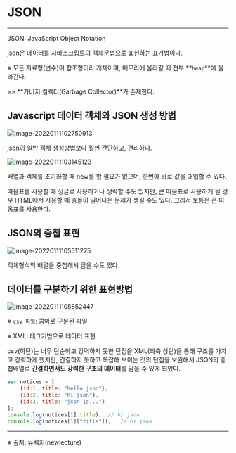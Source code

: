 

# JSON

------



JSON: JavaScript Object Notation

json은 데이터를 자바스크립트의  객체문법으로 표현하는 표기법이다.



※ 모든 자료형(변수)이 참조형이라 개체이며, 메모리에 올라갈 때 전부 **`heap`**에 올라간다.

=> **가비지 컬렉터(Garbage Collector)**가 존재한다.



## Javascript 데이터 객체와  JSON 생성 방법

![image-20220111102750913](C:\Users\SooHaKim\AppData\Roaming\Typora\typora-user-images\image-20220111102750913.png)

json이 일반 객체 생성방법보다 훨씬 간단하고, 편리하다.

![image-20220111103145123](C:\Users\SooHaKim\AppData\Roaming\Typora\typora-user-images\image-20220111103145123.png)

배열과 객체를 초기화할 때 new를 할 필요가 없으며, 한번에 바로 값을 대입할 수 있다.

따옴표를 사용할 때 싱글로 사용하거나 생략할 수도 있지만, 큰 따옴표로 사용하게 될 경우 HTML에서 사용할 때 충돌이 일어나는 문제가 생길 수도 있다. 그래서 보통은 큰 따옴표를 사용한다.



## JSON의 중첩 표현

![image-20220111105511275](C:\Users\SooHaKim\AppData\Roaming\Typora\typora-user-images\image-20220111105511275.png)

객체형식의 배열을 중첩해서 담을 수도 있다.



## 데이터를 구분하기 위한 표현방법

![image-20220111105852447](C:\Users\SooHaKim\AppData\Roaming\Typora\typora-user-images\image-20220111105852447.png)

※ `csv 파일`: 콤마로 구분된 파일

※ XML: 태그기법으로 데이터 표현

csv(하단)는 너무 단순하고 강력하지 못한 단점을 XML(좌측 상단)을 통해 구조를 가지고 강력하게 했지만, 간결하지 못하고 복잡해 보이는 것의 단점을 보완해서 JSON의 중첩배열로 **간결하면서도 강력한 구조의 데이터**를 담을 수 있게 되었다.

```javascript
var notices = [
    {id:1, title: "hello json"},
    {id:2, title: "hi json"},
    {id:3, title: "json is..."}
];
console.log(notices[1].title);	// hi json
console.log(notices[1]["title"]);	// hi json
```



------

※ 출처: 뉴렉처(newlecture)